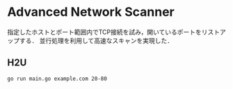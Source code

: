 # Advanced Network Scanner

指定したホストとポート範囲内でTCP接続を試み，開いているポートをリストアップする．
並行処理を利用して高速なスキャンを実現した．

## H2U

```
go run main.go example.com 20-80
```
